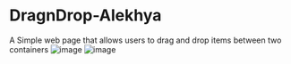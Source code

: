 # DragnDrop-Alekhya
 A Simple web page that allows users to drag and drop items between two containers
![image](https://github.com/Alekhya-21/DragnDrop-Alekhya/assets/115908261/c24b569b-108f-40c6-b6fa-5e9f12d0e86a)
![image](https://github.com/Alekhya-21/DragnDrop-Alekhya/assets/115908261/4583b5fc-2d5a-4d88-8651-387c42eb6cd8)

